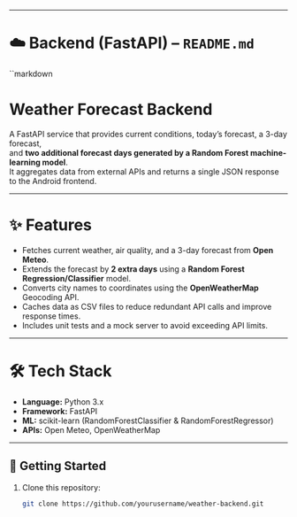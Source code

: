 
---

# ☁️ Backend (FastAPI) – `README.md`

``markdown
# Weather Forecast Backend

A FastAPI service that provides current conditions, today’s forecast, a 3-day forecast,  
and **two additional forecast days generated by a Random Forest machine-learning model**.  
It aggregates data from external APIs and returns a single JSON response to the Android frontend.

---

# ✨ Features
- Fetches current weather, air quality, and a 3-day forecast from **Open Meteo**.
- Extends the forecast by **2 extra days** using a **Random Forest Regression/Classifier** model.
- Converts city names to coordinates using the **OpenWeatherMap** Geocoding API.
- Caches data as CSV files to reduce redundant API calls and improve response times.
- Includes unit tests and a mock server to avoid exceeding API limits.

---

# 🛠 Tech Stack
- **Language:** Python 3.x  
- **Framework:** FastAPI  
- **ML:** scikit-learn (RandomForestClassifier & RandomForestRegressor)  
- **APIs:** Open Meteo, OpenWeatherMap  

---

## 🚀 Getting Started
1. Clone this repository:
   ```bash
   git clone https://github.com/yourusername/weather-backend.git
